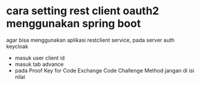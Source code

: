 # cara setting rest client oauth2 menggunakan spring boot
agar bisa menggunakan aplikasi restclient service, pada server auth keycloak
- masuk user client id
- masuk tab advance 
- pada Proof Key for Code Exchange Code Challenge Method jangan di isi nilai